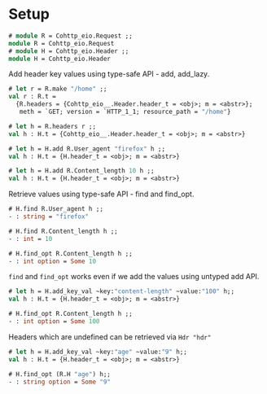 # Setup

```ocaml
# module R = Cohttp_eio.Request ;;
module R = Cohttp_eio.Request
# module H = Cohttp_eio.Header ;;
module H = Cohttp_eio.Header
```

Add header key values using type-safe API - add, add_lazy.

```ocaml
# let r = R.make "/home" ;;
val r : R.t =
  {R.headers = {Cohttp_eio__.Header.header_t = <obj>; m = <abstr>};
   meth = `GET; version = `HTTP_1_1; resource_path = "/home"}

# let h = R.headers r ;;
val h : H.t = {Cohttp_eio__.Header.header_t = <obj>; m = <abstr>}

# let h = H.add R.User_agent "firefox" h ;;
val h : H.t = {H.header_t = <obj>; m = <abstr>}

# let h = H.add R.Content_length 10 h ;;
val h : H.t = {H.header_t = <obj>; m = <abstr>}
```

Retrieve values using type-safe API - find and find_opt.

```ocaml
# H.find R.User_agent h ;;
- : string = "firefox"

# H.find R.Content_length h ;;
- : int = 10

# H.find_opt R.Content_length h ;;
- : int option = Some 10
```

`find` and `find_opt` works even if we add the values using untyped add API.

```ocaml
# let h = H.add_key_val ~key:"content-length" ~value:"100" h;;
val h : H.t = {H.header_t = <obj>; m = <abstr>}

# H.find_opt R.Content_length h ;;
- : int option = Some 100
```

Headers which are undefined can be retrieved via `Hdr "hdr"`

```ocaml
# let h = H.add_key_val ~key:"age" ~value:"9" h;;
val h : H.t = {H.header_t = <obj>; m = <abstr>}

# H.find_opt (R.H "age") h;;
- : string option = Some "9"
```
